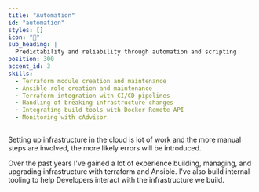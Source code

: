 ```yaml
---
title: "Automation"
id: "automation"
styles: []
icon: "🦾"
sub_heading: |
  Predictability and reliability through automation and scripting
position: 300
accent_id: 3
skills:
  - Terraform module creation and maintenance
  - Ansible role creation and maintenance
  - Terraform integration with CI/CD pipelines
  - Handling of breaking infrastructure changes
  - Integrating build tools with Docker Remote API
  - Monitoring with cAdvisor
---
```


Setting up infrastructure in the cloud is lot of work and the more manual steps are involved, the more likely errors will be introduced.

Over the past years I've gained a lot of experience building, managing, and upgrading infrastructure with terraform and Ansible. I've also build internal tooling to help Developers interact with the infrastructure we build.
